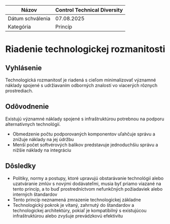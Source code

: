 | Názov | Control Technical Diversity |
|-|-|
| Dátum schválenia | 07.08.2025 |
| Kategória | Princíp |

# Riadenie technologickej rozmanitosti

## Vyhlásenie
Technologická rozmanitosť je riadená s cieľom minimalizovať významné náklady spojené s udržiavaním odborných znalostí vo viacerých rôznych prostrediach.  

## Odôvodnenie
Existujú významné náklady spojené s infraštruktúrou potrebnou na podporu alternatívnych technológií.  

- Obmedzenie počtu podporovaných komponentov uľahčuje správu a znižuje náklady na jej údržbu  
- Menší počet softvérových balíkov predstavuje jednoduchšiu správu a nižšie náklady na integráciu  

## Dôsledky
- Politiky, normy a postupy, ktoré upravujú obstarávanie technológií alebo uzatváranie zmlúv s novými dodávateľmi, musia byť priamo viazané na tento princíp, a to buď prostredníctvom nefunkčných požiadaviek alebo interných štandardov  
- Tento princíp neznamená zmrazenie technologickej základne  
- Technologický pokrok je vítaný, zahrnutý do štandardov a technologickej architektúry, pokiaľ je kompatibilný s existujúcou infraštruktúrou alebo zvyšuje prevádzkovú efektivitu  

